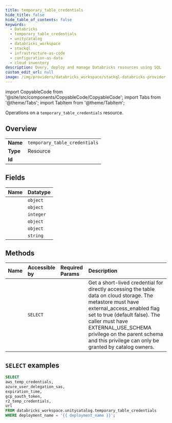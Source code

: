 ```yaml
---
title: temporary_table_credentials
hide_title: false
hide_table_of_contents: false
keywords:
  - Databricks
  - temporary_table_credentials
  - unitycatalog
  - databricks_workspace
  - stackql
  - infrastructure-as-code
  - configuration-as-data
  - cloud inventory
description: Query, deploy and manage Databricks resources using SQL
custom_edit_url: null
image: /img/providers/databricks_workspace/stackql-databricks-provider-featured-image.png
---
```


import CopyableCode from '@site/src/components/CopyableCode/CopyableCode';
import Tabs from '@theme/Tabs';
import TabItem from '@theme/TabItem';

Operations on a <code>temporary_table_credentials</code> resource.  

## Overview
<table><tbody>
<tr><td><b>Name</b></td><td><code>temporary_table_credentials</code></td></tr>
<tr><td><b>Type</b></td><td>Resource</td></tr>
<tr><td><b>Id</b></td><td><CopyableCode code="databricks_workspace.unitycatalog.temporary_table_credentials" /></td></tr>
</tbody></table>

## Fields
| Name | Datatype |
|:-----|:---------|
| <CopyableCode code="aws_temp_credentials" /> | `object` |
| <CopyableCode code="azure_user_delegation_sas" /> | `object` |
| <CopyableCode code="expiration_time" /> | `integer` |
| <CopyableCode code="gcp_oauth_token" /> | `object` |
| <CopyableCode code="r2_temp_credentials" /> | `object` |
| <CopyableCode code="url" /> | `string` |

## Methods
| Name | Accessible by | Required Params | Description |
|:-----|:--------------|:----------------|:------------|
| <CopyableCode code="generatetemporarytablecredentials" /> | `SELECT` | <CopyableCode code="deployment_name" /> | Get a short-lived credential for directly accessing the table data on cloud storage. The metastore must have external_access_enabled flag set to true (default false). The caller must have EXTERNAL_USE_SCHEMA privilege on the parent schema and this privilege can only be granted by catalog owners. |

## `SELECT` examples

```sql
SELECT
aws_temp_credentials,
azure_user_delegation_sas,
expiration_time,
gcp_oauth_token,
r2_temp_credentials,
url
FROM databricks_workspace.unitycatalog.temporary_table_credentials
WHERE deployment_name = '{{ deployment_name }}';
```
